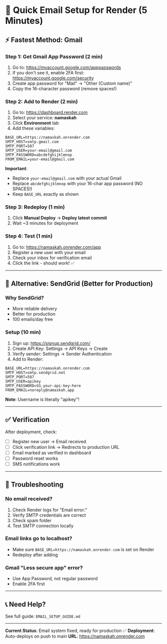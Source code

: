 # 🚀 Quick Email Setup for Render (5 Minutes)

## ⚡ Fastest Method: Gmail

### Step 1: Get Gmail App Password (2 min)
1. Go to: https://myaccount.google.com/apppasswords
2. If you don't see it, enable 2FA first: https://myaccount.google.com/security
3. Create app password for "Mail" → "Other (Custom name)"
4. Copy the 16-character password (remove spaces!)

### Step 2: Add to Render (2 min)
1. Go to: https://dashboard.render.com
2. Select your service: **namaskah**
3. Click **Environment** tab
4. Add these variables:

```
BASE_URL=https://namaskah.onrender.com
SMTP_HOST=smtp.gmail.com
SMTP_PORT=587
SMTP_USER=your-email@gmail.com
SMTP_PASSWORD=abcdefghijklmnop
FROM_EMAIL=your-email@gmail.com
```

**Important**: 
- Replace `your-email@gmail.com` with your actual Gmail
- Replace `abcdefghijklmnop` with your 16-char app password (NO SPACES!)
- Keep `BASE_URL` exactly as shown

### Step 3: Redeploy (1 min)
1. Click **Manual Deploy** → **Deploy latest commit**
2. Wait ~3 minutes for deployment

### Step 4: Test (1 min)
1. Go to: https://namaskah.onrender.com/app
2. Register a new user with your email
3. Check your inbox for verification email
4. Click the link - should work! ✅

---

## 🎯 Alternative: SendGrid (Better for Production)

### Why SendGrid?
- More reliable delivery
- Better for production
- 100 emails/day free

### Setup (10 min)
1. Sign up: https://signup.sendgrid.com/
2. Create API Key: Settings → API Keys → Create
3. Verify sender: Settings → Sender Authentication
4. Add to Render:

```
BASE_URL=https://namaskah.onrender.com
SMTP_HOST=smtp.sendgrid.net
SMTP_PORT=587
SMTP_USER=apikey
SMTP_PASSWORD=SG.your-api-key-here
FROM_EMAIL=noreply@namaskah.app
```

**Note**: Username is literally "apikey"!

---

## ✅ Verification

After deployment, check:
- [ ] Register new user → Email received
- [ ] Click verification link → Redirects to production URL
- [ ] Email marked as verified in dashboard
- [ ] Password reset works
- [ ] SMS notifications work

---

## 🐛 Troubleshooting

### No email received?
1. Check Render logs for "Email error:"
2. Verify SMTP credentials are correct
3. Check spam folder
4. Test SMTP connection locally

### Email links go to localhost?
- Make sure `BASE_URL=https://namaskah.onrender.com` is set on Render
- Redeploy after adding

### Gmail "Less secure app" error?
- Use App Password, not regular password
- Enable 2FA first

---

## 📞 Need Help?

See full guide: `EMAIL_SETUP_GUIDE.md`

---

**Current Status**: Email system fixed, ready for production ✅
**Deployment**: Auto-deploys on push to main
**URL**: https://namaskah.onrender.com
